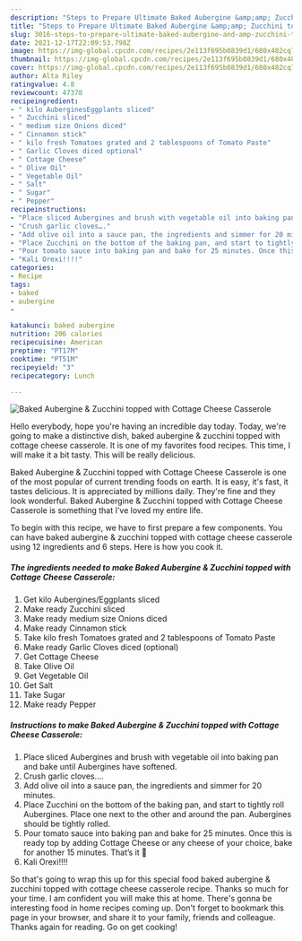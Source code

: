 ```yaml
---
description: "Steps to Prepare Ultimate Baked Aubergine &amp;amp; Zucchini topped with Cottage Cheese Casserole"
title: "Steps to Prepare Ultimate Baked Aubergine &amp;amp; Zucchini topped with Cottage Cheese Casserole"
slug: 3016-steps-to-prepare-ultimate-baked-aubergine-and-amp-zucchini-topped-with-cottage-cheese-casserole
date: 2021-12-17T22:09:53.798Z
image: https://img-global.cpcdn.com/recipes/2e113f695b0839d1/680x482cq70/baked-aubergine-zucchini-topped-with-cottage-cheese-casserole-recipe-main-photo.jpg
thumbnail: https://img-global.cpcdn.com/recipes/2e113f695b0839d1/680x482cq70/baked-aubergine-zucchini-topped-with-cottage-cheese-casserole-recipe-main-photo.jpg
cover: https://img-global.cpcdn.com/recipes/2e113f695b0839d1/680x482cq70/baked-aubergine-zucchini-topped-with-cottage-cheese-casserole-recipe-main-photo.jpg
author: Alta Riley
ratingvalue: 4.8
reviewcount: 47378
recipeingredient:
- " kilo AuberginesEggplants sliced"
- " Zucchini sliced"
- " medium size Onions diced"
- " Cinnamon stick"
- " kilo fresh Tomatoes grated and 2 tablespoons of Tomato Paste"
- " Garlic Cloves diced optional"
- " Cottage Cheese"
- " Olive Oil"
- " Vegetable Oil"
- " Salt"
- " Sugar"
- " Pepper"
recipeinstructions:
- "Place sliced Aubergines and brush with vegetable oil into baking pan and bake until Aubergines have softened."
- "Crush garlic cloves…."
- "Add olive oil into a sauce pan, the ingredients and simmer for 20 minutes."
- "Place Zucchini on the bottom of the baking pan, and start to tightly roll Aubergines. Place one next to the other and around the pan. Aubergines should be tightly rolled."
- "Pour tomato sauce into baking pan and bake for 25 minutes. Once this is ready top by adding Cottage Cheese or any cheese of your choice, bake for another 15 minutes. That’s it 🙂"
- "Kali Orexi!!!!"
categories:
- Recipe
tags:
- baked
- aubergine
- 

katakunci: baked aubergine  
nutrition: 206 calories
recipecuisine: American
preptime: "PT17M"
cooktime: "PT51M"
recipeyield: "3"
recipecategory: Lunch

---
```



![Baked Aubergine &amp; Zucchini topped with Cottage Cheese Casserole](https://img-global.cpcdn.com/recipes/2e113f695b0839d1/680x482cq70/baked-aubergine-zucchini-topped-with-cottage-cheese-casserole-recipe-main-photo.jpg)

Hello everybody, hope you're having an incredible day today. Today, we're going to make a distinctive dish, baked aubergine &amp; zucchini topped with cottage cheese casserole. It is one of my favorites food recipes. This time, I will make it a bit tasty. This will be really delicious.

Baked Aubergine &amp; Zucchini topped with Cottage Cheese Casserole is one of the most popular of current trending foods on earth. It is easy, it's fast, it tastes delicious. It is appreciated by millions daily. They're fine and they look wonderful. Baked Aubergine &amp; Zucchini topped with Cottage Cheese Casserole is something that I've loved my entire life.




To begin with this recipe, we have to first prepare a few components. You can have baked aubergine &amp; zucchini topped with cottage cheese casserole using 12 ingredients and 6 steps. Here is how you cook it.

<!--inarticleads1-->

##### The ingredients needed to make Baked Aubergine &amp; Zucchini topped with Cottage Cheese Casserole:

1. Get  kilo Aubergines/Eggplants sliced
1. Make ready  Zucchini sliced
1. Make ready  medium size Onions diced
1. Make ready  Cinnamon stick
1. Take  kilo fresh Tomatoes grated and 2 tablespoons of Tomato Paste
1. Make ready  Garlic Cloves diced (optional)
1. Get  Cottage Cheese
1. Take  Olive Oil
1. Get  Vegetable Oil
1. Get  Salt
1. Take  Sugar
1. Make ready  Pepper




<!--inarticleads2-->

##### Instructions to make Baked Aubergine &amp; Zucchini topped with Cottage Cheese Casserole:

1. Place sliced Aubergines and brush with vegetable oil into baking pan and bake until Aubergines have softened.
1. Crush garlic cloves….
1. Add olive oil into a sauce pan, the ingredients and simmer for 20 minutes.
1. Place Zucchini on the bottom of the baking pan, and start to tightly roll Aubergines. Place one next to the other and around the pan. Aubergines should be tightly rolled.
1. Pour tomato sauce into baking pan and bake for 25 minutes. Once this is ready top by adding Cottage Cheese or any cheese of your choice, bake for another 15 minutes. That’s it 🙂
1. Kali Orexi!!!!




So that's going to wrap this up for this special food baked aubergine &amp; zucchini topped with cottage cheese casserole recipe. Thanks so much for your time. I am confident you will make this at home. There's gonna be interesting food in home recipes coming up. Don't forget to bookmark this page in your browser, and share it to your family, friends and colleague. Thanks again for reading. Go on get cooking!
